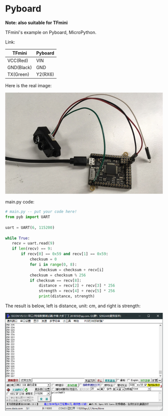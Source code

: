 # Pyboard
**Note: also suitable for TFmini**

TFmini's example on Pyboard, MicroPython.  

Link:

TFmini | Pyboard
---------|----------
 VCC(Red) | VIN 
 GND(Black) | GND 
 TX(Green) | Y2(RX6)  

 Here is the real image:  

 ![TFmini2Pyboard](/Assets/TFmini2Pyboard.png)  

main.py code:

 ```Python
 # main.py -- put your code here!
from pyb import UART 

uart = UART(6, 115200)

while True:
    recv = uart.read(9)
    if len(recv) == 9:
        if recv[0] == 0x59 and recv[1] == 0x59: 
            checksum = 0
            for i in range(0, 8):
                checksum = checksum + recv[i]
            checksum = checksum % 256
            if checksum == recv[8]:
                distance = recv[2] + recv[3] * 256
                strength = recv[4] + recv[5] * 256
                print(distance, strength)   
 ``` 

The result is below, left is distance, unit: cm, and right is strength:  

![result](/Assets/result.png)
